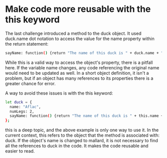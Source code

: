 # Make code more reusable with the this keyword

The last challenge introduced a method to the duck object. It used duck.name dot notation to access the value for the name property within the return statement:

```sh
sayName: function() {return "The name of this duck is " + duck.name + ".";}
```
While this is a valid way to access the object's property, there is a pitfall here. If the variable name changes, any code referencing the original name would need to be updated as well. In a short object definition, it isn't a problem, but if an object has many references to its properties there is a greater chance for error.

A way to avoid these issues is with the this keyword:

```sh
let duck = {
  name: "Aflac",
  numLegs: 2,
  sayName: function() {return "The name of this duck is " + this.name + ".";}
};
```
this is a deep topic, and the above example is only one way to use it. In the current context, this refers to the object that the method is associated with: duck. If the object's name is changed to mallard, it is not necessary to find all the references to duck in the code. It makes the code reusable and easier to read.
